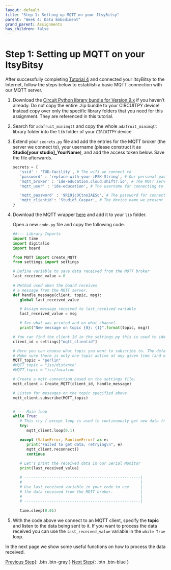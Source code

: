 ```yaml
---
layout: default
title: "Step 1: Setting up MQTT on your ItsyBitsy"
parent: "Week 4: Data Embodiment"
grand_parent: Assignments
has_children: false
---
```


# Step 1: Setting up MQTT on your ItsyBitsy

After successfully completing [Tutorial 4](https://id-studiolab.github.io/Connected-Interaction-Kit/tutorials/03-connect-to-the-internet/) and connected your ItsyBitsy to the Internet, follow the steps below to establish a basic MQTT connection with our MQTT server.

1. Download the [Circuit Python library bundle for Version 9.x](https://circuitpython.org/libraries) if you haven’t already. Do not copy the entire .zip bundle to your CIRCUITPY device! Instead copy over only the specific library folders that you need for this assignment. They are referenced in this tutorial. 
2. Search for `adafruit_minimqtt` and copy the whole `adafruit_minimqtt` library folder into the `lib` folder of your `CIRCUITPY` device
3. Extend your `secrets.py` file and add the entries for the MQTT broker (the server we connect to), your username (please construct it as **Studio[your studio]_YourName**), and add the access token below. Save the file afterwards.
   ```python
   secrets = {
      'ssid' : 'TUD-facility', # The wifi we connect to 
      'password' : 'replace-with-your-iPSK-String', # Our personal password to connect to Wifi
      'mqtt_broker' : 'ide-education.cloud.shiftr.io', # The MQTT server we connect to
      'mqtt_user' : 'ide-education', # The username for connecting to the server

      'mqtt_password' : '9RI9jcOCtnoIAESq', # The password for connecting to the server
      'mqtt_clientid': 'Studio5_Caspar', # The device name we present to the server when connecting
   }
   ```
4. Download the MQTT wrapper [here](MQTT.zip) and add it to your `lib` folder.

   Open a new `code.py` file and copy the following code. 

   ```python
   ##--- Library Imports
   import time
   import digitalio
   import board

   from MQTT import Create_MQTT
   from settings import settings

   # Define variable to save data received from the MQTT broker
   last_received_value = 0
      
   # Method used when the board receives 
   # a message from the MQTT server.
   def handle_message(client, topic, msg):
      global last_received_value

      # Assign message received to last_received variable
      last_received_value = msg

      # See what was printed and on what channel
      print("New message on topic {0}: {1}".format(topic, msg))

   # You can find the client Id in the settings.py this is used to identify the board
   client_id = settings["mqtt_clientid"]

   # Here you can choose what topic you want to subscribe to. The default is Perlin Noise.
   # Make sure there is only one topic active at any given time (and otherwise add a # before the one you do not want to use anymore)
   MQTT_topic = "perlin"
   #MQTT_topic = "iss/distance"
   #MQTT_topic = "iss/location

   # Create a mqtt connection based on the settings file.
   mqtt_client = Create_MQTT(client_id, handle_message)

   # Listen for messages on the topic specified above
   mqtt_client.subscribe(MQTT_topic)


   # --- Main loop
   while True:
      # This try / except loop is used to continuously get new data from MQTT, and reset if anything goes wrong
      try:
         mqtt_client.loop(0.1)

      except (ValueError, RuntimeError) as e:
         print("Failed to get data, retrying\n", e)
         mqtt_client.reconnect()
         continue
         
      # Let's print the received data in our Serial Monitor
      print(last_received_value)

      # ---------------------------------------------------| 
      #                                                    | 
      # Use last_received_variable in your code to use     | 
      # the data received from the MQTT broker.            | 
      #                                                    | 
      # ---------------------------------------------------|
      
      time.sleep(0.01)

   ```

5. With the code above we connect to an MQTT client, specify the **topic** and listen to the data being sent to it.
If you want to process the data received you can use the `last_received_value` variable in the `while True` loop.

In the next page we show some useful functions on how to process the data received.

[Previous Step](index){: .btn .btn-gray }  [Next Step](step-2){: .btn .btn-blue }

